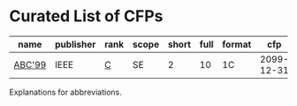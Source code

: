 # Curated List of CFPs
<!-- events -->
| name | publisher | rank | scope | short | full | format | cfp | country |
| --- | --- | --- | --- | --- | --- | --- | --- | --- |
| [ABC'99](<https://conf.researchr.org/series/abc>) | IEEE | [C](<https://portal.core.edu.au/conf-ranks/2099>) | SE | 2 | 10 | 1C | 2099-12-31 | Antarctica |

<!-- events -->
Explanations for abbreviations.
